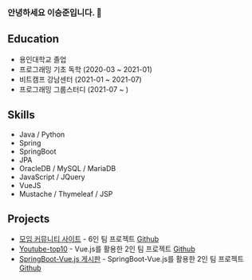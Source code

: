 ### 안녕하세요 이승준입니다. 👋

## Education
- 용인대학교 졸업
- 프로그래밍 기초 독학 (2020-03 ~ 2021-01)
- 비트캠프 강남센터 (2021-01 ~ 2021-07)
- 프로그래밍 그룹스터디 (2021-07 ~ )

## Skills
- Java / Python
- Spring
- SpringBoot
- JPA
- OracleDB / MySQL / MariaDB
- JavaScript / JQuery
- VueJS
- Mustache / Thymeleaf / JSP

## Projects
- [모임 커뮤니티 사이트](http://team1.space/chting) - 6인 팀 프로젝트        [Github](https://github.com/bestTeam1/ProjectChting)
- [Youtube-top10](https://zagg2732.github.io/youtube-top10/) - Vue.js를 활용한 2인 팀 프로젝트         [Github](https://github.com/Zagg2732/youtube-top10)
- [SpringBoot-Vue.js 게시판](https://github.com/lsj-ksy/springboot-vue-board) - SpringBoot-Vue.js를 활용한  2인 팀 프로젝트        [Github](https://github.com/lsj-ksy/springboot-vue-board)


<!--
**Zagg2732/Zagg2732** is a ✨ _special_ ✨ repository because its `README.md` (this file) appears on your GitHub profile.

Here are some ideas to get you started:

- 🔭 I’m currently working on ...
- 🌱 I’m currently learning ...
- 👯 I’m looking to collaborate on ...
- 🤔 I’m looking for help with ...
- 💬 Ask me about ...
- 📫 How to reach me: ...
- 😄 Pronouns: ...
- ⚡ Fun fact: ...
-->
